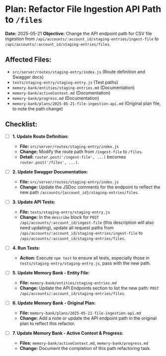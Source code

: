 # Plan: Refactor File Ingestion API Path to `/files`

**Date:** 2025-05-21
**Objective:** Change the API endpoint path for CSV file ingestion from `/api/accounts/:account_id/staging-entries/ingest-file` to `/api/accounts/:account_id/staging-entries/files`.

## Affected Files:
-   `src/server/routes/staging-entry/index.js` (Route definition and Swagger docs)
-   `tests/staging-entry/staging-entry.js` (Test paths)
-   `memory-bank/entities/staging-entries.md` (Documentation)
-   `memory-bank/activeContext.md` (Documentation)
-   `memory-bank/progress.md` (Documentation)
-   `memory-bank/plans/2025-05-21-file-ingestion-api.md` (Original plan file, to note the path change)

## Checklist:

-   [ ] **1. Update Route Definition:**
    -   **File:** `src/server/routes/staging-entry/index.js`
    -   **Change:** Modify the route path from `/ingest-file` to `/files`.
    -   **Detail:** `router.post('/ingest-file', ...)` becomes `router.post('/files', ...)`.

-   [ ] **2. Update Swagger Documentation:**
    -   **File:** `src/server/routes/staging-entry/index.js`
    -   **Change:** Update the JSDoc comments for the endpoint to reflect the new path `/accounts/{account_id}/staging-entries/files`.

-   [ ] **3. Update API Tests:**
    -   **File:** `tests/staging-entry/staging-entry.js`
    -   **Change:** In the `describe` block for `POST /api/accounts/:account_id/ingest-file` (this description will also need updating), update all request paths from `/api/accounts/:account_id/staging-entries/ingest-file` to `/api/accounts/:account_id/staging-entries/files`.

-   [ ] **4. Run Tests:**
    -   **Action:** Execute `npm test` to ensure all tests, especially those in `tests/staging-entry/staging-entry.js`, pass with the new path.

-   [ ] **5. Update Memory Bank - Entity File:**
    -   **File:** `memory-bank/entities/staging-entries.md`
    -   **Change:** Update the API Endpoints section to list the new path: `POST /api/accounts/:account_id/staging-entries/files`.

-   [ ] **6. Update Memory Bank - Original Plan:**
    -   **File:** `memory-bank/plans/2025-05-21-file-ingestion-api.md`
    -   **Change:** Add a note or update the API endpoint path in the original plan to reflect this refactor.

-   [ ] **7. Update Memory Bank - Active Context & Progress:**
    -   **Files:** `memory-bank/activeContext.md`, `memory-bank/progress.md`
    -   **Change:** Document the completion of this path refactoring task.

<!--
{
  "planName": "Refactor File Ingestion API Path to /files",
  "date": "2025-05-21",
  "objective": "Change the API endpoint path for CSV file ingestion from /api/accounts/:account_id/staging-entries/ingest-file to /api/accounts/:account_id/staging-entries/files.",
  "steps": [
    {
      "id": 1,
      "action": "Update Route Definition",
      "detail": "File: src/server/routes/staging-entry/index.js. Change: Modify the route path from /ingest-file to /files.",
      "tool": "replace_in_file",
      "args_template": {"path": "src/server/routes/staging-entry/index.js", "search_pattern": "/ingest-file", "replace_pattern": "/files"},
      "success_criteria": "Route path updated to /files.",
      "status": "pending"
    },
    {
      "id": 2,
      "action": "Update Swagger Documentation",
      "detail": "File: src/server/routes/staging-entry/index.js. Change: Update JSDoc comments for the endpoint path.",
      "tool": "replace_in_file",
      "args_template": {"path": "src/server/routes/staging-entry/index.js", "search_pattern": "/accounts/{account_id}/staging-entries/ingest-file", "replace_pattern": "/accounts/{account_id}/staging-entries/files"},
      "success_criteria": "Swagger documentation path updated.",
      "status": "pending"
    },
    {
      "id": 3,
      "action": "Update API Tests",
      "detail": "File: tests/staging-entry/staging-entry.js. Change: Update all request paths from /ingest-file to /staging-entries/files. Update describe block name.",
      "tool": "replace_in_file",
      "args_template": {"path": "tests/staging-entry/staging-entry.js", "search_pattern": "/ingest-file", "replace_pattern": "/staging-entries/files"},
      "success_criteria": "Test paths and describe block updated.",
      "status": "pending"
    },
    {
      "id": 4,
      "action": "Run Tests",
      "detail": "Execute npm test to ensure all tests pass.",
      "tool": "execute_command",
      "args_template": {"command": "npm test", "requires_approval": false},
      "success_criteria": "All tests pass.",
      "status": "pending"
    },
    {
      "id": 5,
      "action": "Update Memory Bank - Entity File",
      "detail": "File: memory-bank/entities/staging-entries.md. Change: Update API Endpoints section.",
      "tool": "replace_in_file",
      "args_template": {"path": "memory-bank/entities/staging-entries.md", "search_pattern": "/ingest-file", "replace_pattern": "/files"},
      "success_criteria": "Entity documentation updated.",
      "status": "pending"
    },
    {
      "id": 6,
      "action": "Update Memory Bank - Original Plan",
      "detail": "File: memory-bank/plans/2025-05-21-file-ingestion-api.md. Change: Note or update API path.",
      "tool": "replace_in_file",
      "args_template": {"path": "memory-bank/plans/2025-05-21-file-ingestion-api.md", "search_pattern": "/ingest-file", "replace_pattern": "/files"},
      "success_criteria": "Original plan documentation updated.",
      "status": "pending"
    },
    {
      "id": 7,
      "action": "Update Memory Bank - Active Context & Progress",
      "detail": "Files: memory-bank/activeContext.md, memory-bank/progress.md. Change: Document completion of refactoring.",
      "tool": "write_to_file",
      "args_template": {
          "path_active_context": "memory-bank/activeContext.md",
          "path_progress": "memory-bank/progress.md",
          "path_plan_file": "memory-bank/plans/2025-05-21-file-ingestion-api-path-refactor.md"
      },
      "success_criteria": "Active context and progress log updated.",
      "status": "pending"
    }
  ]
}
-->

